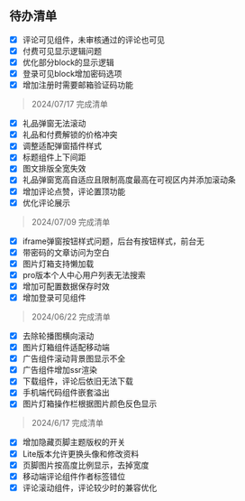 ## 待办清单

- [x] 评论可见组件，未审核通过的评论也可见
- [x] 付费可见显示逻辑问题
- [x] 优化部分block的显示逻辑
- [x] 登录可见block增加密码选项
- [x] 增加注册时需要邮箱验证码功能

> 2024/07/17 完成清单

- [x] 礼品弹窗无法滚动
- [x] 礼品和付费解锁的价格冲突
- [x] 调整适配弹窗插件样式
- [x] 标题组件上下间距
- [x] 图文排版全宽失效
- [x] 礼品弹窗宽高自适应且限制高度最高在可视区内并添加滚动条
- [x] 增加评论点赞，评论置顶功能
- [x] 优化评论展示

> 2024/07/09 完成清单

- [x] iframe弹窗按钮样式问题，后台有按钮样式，前台无
- [x] 带密码的文章访问为空白
- [x] 图片灯箱支持懒加载
- [x] pro版本个人中心用户列表无法搜索
- [x] 增加可配置数据保存时效
- [x] 增加登录可见组件

> 2024/06/22 完成清单

- [x] 去除轮播图横向滚动
- [x] 图片灯箱组件适配移动端
- [x] 广告组件滚动背景图显示不全
- [x] 广告组件增加ssr渲染
- [x] 下载组件，评论后依旧无法下载
- [x] 手机端代码组件嵌套溢出
- [x] 图片灯箱操作栏根据图片颜色反色显示

> 2024/6/17 完成清单
  
- [x] 增加隐藏页脚主题版权的开关
- [x] Lite版本允许更换头像和修改资料
- [x] 页脚图片按高度比例显示，去掉宽度
- [x] 移动端评论组件作者标签错位
- [x] 评论滚动组件，评论较少时的兼容优化

